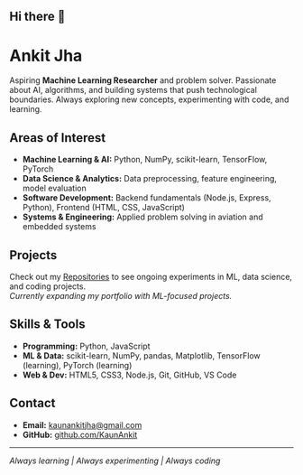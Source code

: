 ## Hi there 👋

# Ankit Jha

Aspiring **Machine Learning Researcher** and problem solver. Passionate about AI, algorithms, and building systems that push technological boundaries. Always exploring new concepts, experimenting with code, and learning.

## Areas of Interest

- **Machine Learning & AI:** Python, NumPy, scikit-learn, TensorFlow, PyTorch  
- **Data Science & Analytics:** Data preprocessing, feature engineering, model evaluation  
- **Software Development:** Backend fundamentals (Node.js, Express, Python), Frontend (HTML, CSS, JavaScript)  
- **Systems & Engineering:** Applied problem solving in aviation and embedded systems  

## Projects

Check out my [Repositories](https://github.com/KaunAnkit?tab=repositories) to see ongoing experiments in ML, data science, and coding projects.  
*Currently expanding my portfolio with ML-focused projects.*

## Skills & Tools

- **Programming:** Python, JavaScript  
- **ML & Data:** scikit-learn, NumPy, pandas, Matplotlib, TensorFlow (learning), PyTorch (learning)  
- **Web & Dev:** HTML5, CSS3, Node.js, Git, GitHub, VS Code  

## Contact

- **Email:** kaunankitjha@gmail.com  
- **GitHub:** [github.com/KaunAnkit](https://github.com/KaunAnkit)  

---

*Always learning | Always experimenting | Always coding*

